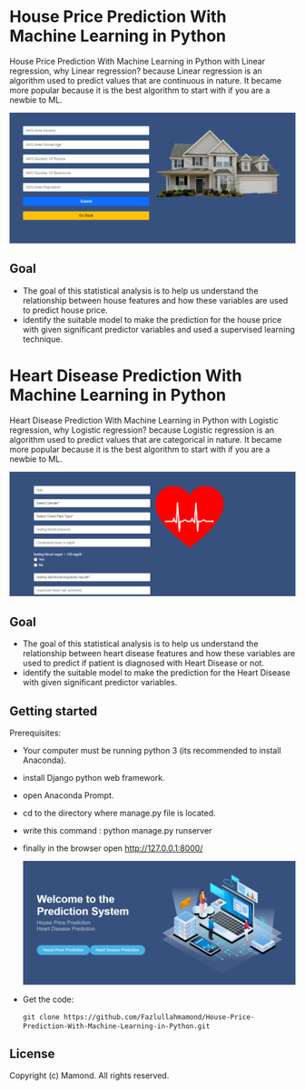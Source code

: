 # House Price Prediction With Machine Learning in Python
House Price Prediction With Machine Learning in Python with Linear regression, why Linear regression? because Linear regression is an algorithm used to predict values that are continuous in nature. It became more popular because it is the best algorithm to start with if you are a newbie to ML.


  ![Web Page Screenshot](screenshot2.png)

## Goal
- The goal of this statistical analysis is to help us understand the relationship between house features and how these variables are used to predict house price.
- identify the suitable model to make the prediction for the house price with given significant predictor variables and used a supervised learning technique.

# Heart Disease Prediction With Machine Learning in Python
Heart Disease Prediction With Machine Learning in Python with Logistic regression, why Logistic regression? because Logistic regression is an algorithm used to predict values that are categorical in nature. It became more popular because it is the best algorithm to start with if you are a newbie to ML.


  ![Web Page Screenshot](screenshot3.png)

## Goal
- The goal of this statistical analysis is to help us understand the relationship between heart disease features and how these variables are used to predict if patient is diagnosed with Heart Disease or not.
- identify the suitable model to make the prediction for the Heart Disease with given significant predictor variables.

## Getting started
Prerequisites:
- Your computer must be running python 3 (its recommended to install Anaconda).
- install Django python web framework.
- open Anaconda Prompt.
- cd to the directory where manage.py file is located.
- write this command : python manage.py runserver
- finally in the browser open http://127.0.0.1:8000/

  ![Web Page Screenshot](screenshot1.png)

- Get the code:
    ```
    git clone https://github.com/Fazlullahmamond/House-Price-Prediction-With-Machine-Learning-in-Python.git
    ```

## License
Copyright (c) Mamond. All rights reserved.
